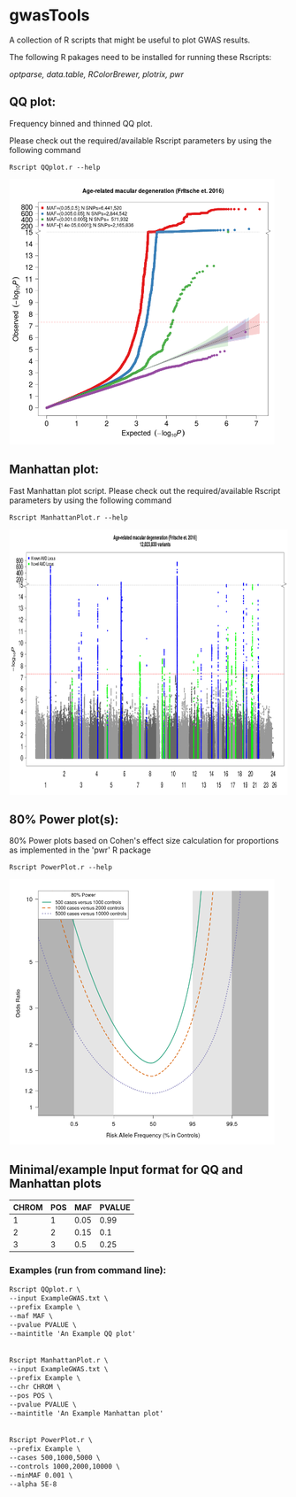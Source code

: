# gwasTools

A collection of R scripts that might be useful to plot GWAS results.

The following R pakages need to be installed for running these Rscripts:

*optparse, data.table, RColorBrewer, plotrix, pwr*


## QQ plot:

Frequency binned and thinned QQ plot.

Please check out the required/available Rscript parameters by using the following command

    Rscript QQplot.r --help

<img src="/Example_QQ.png" height="480">

## Manhattan plot:

Fast Manhattan plot script. Please check out the required/available Rscript parameters by using the following command

    Rscript ManhattanPlot.r --help

<img src="/Example_Manhattan.png" height="480">

## 80% Power plot(s):

80% Power plots based on Cohen's effect size calculation for proportions as implemented in the 'pwr' R package

    Rscript PowerPlot.r --help

<img src="/Example_PowerAnalysis.png" height="480">

## Minimal/example Input format for QQ and Manhattan plots

|CHROM	|POS	|MAF	|PVALUE	|
|---	|---	|---	|---	|
|1  	|1  	|0.05	|0.99	|
|2  	|2   	|0.15	|0.1	|
|3  	|3  	|0.5	|0.25	|


### Examples (run from command line):

    Rscript QQplot.r \
    --input ExampleGWAS.txt \
    --prefix Example \
    --maf MAF \
    --pvalue PVALUE \
    --maintitle 'An Example QQ plot'


    Rscript ManhattanPlot.r \
    --input ExampleGWAS.txt \
    --prefix Example \
    --chr CHROM \
    --pos POS \
    --pvalue PVALUE \
    --maintitle 'An Example Manhattan plot'
 
 
    Rscript PowerPlot.r \
    --prefix Example \
    --cases 500,1000,5000 \
    --controls 1000,2000,10000 \
    --minMAF 0.001 \
    --alpha 5E-8 
